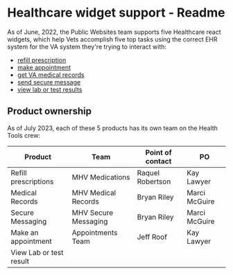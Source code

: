 # Healthcare widget support - Readme

As of June, 2022, the Public Websites team supports five Healthcare react widgets, which help Vets accomplish five top tasks using the correct EHR system for the VA system they're trying to interact with:
- [refill prescription](https://www.va.gov/health-care/refill-track-prescriptions/)
- [make appointment](https://www.va.gov/health-care/schedule-view-va-appointments)
- [get VA medical records](https://www.va.gov/health-care/get-medical-records)
- [send secure message](https://www.va.gov/health-care/secure-messaging)
- [view lab or test results](https://www.va.gov/health-care/view-test-and-lab-results)

## Product ownership
As of July 2023, each of these 5 products has its own team on the Health Tools crew: 

| Product | Team | Point of contact | PO | 
| --- | --- | --- | --- | 
| Refill prescriptions | MHV Medications | Raquel Robertson | Kay Lawyer | 
| Medical Records | MHV Medical Records | Bryan Riley | Marci McGuire | 
| Secure Messaging | MHV Secure Messaging | Bryan Riley | Marci McGuire | 
| Make an appointment | Appointments Team | Jeff Roof | Kay Lawyer |
| View Lab or test result | | | |
